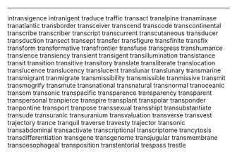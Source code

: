 
---
intransigence
intranigent
traduce
traffic
transact
tranalpine
tranaminase
tranatlantic
transborder
transceiver
transcend
transcode
transcontinental
transcribe
transcriber
transcript
transcurrent
transcutaneous
transducer
transduction
transect
transept
transfer
transfigure
transfinite
transfix
transform
transformative
transfrontier
transfuse
transgress
transhumance
transience
transiency
transient
transigent
transillumination
transistance
transit
transition
transitive
transitory
translate
transliterate
translocation
translucence
translucency
translucent
translunar
translunary
transmarine
transmigrant
tranmigrate
transmissibility
transmissible
tranmissive
transmit
transmogrify
transmute
transnational
transnatural
transnormal
tranoceanic
transom
transonic
transpacific
transparence
transparency
transparent
transpersonal
tranpierce
transpire
transplant
transpolar
transponder
tranpontine
transport
tranpose
transsexual
transshipt
transubstantiate
transude
transuranic
transuranium
transvaluation
transverse
transvest
trajectory
trance
tranquil
traverse
travesty
trajector
transonic
transabdominal
transactivate
transcriptional
transcriptome
trancytosis
transdifferentiation
transgene
transgenome
transjugular
transmembrane
transoesophageal
transposition
transtentorial
trespass
trestle

